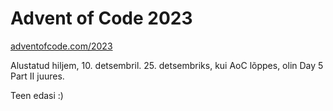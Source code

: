 # Advent of Code 2023

[adventofcode.com/2023](https://adventofcode.com/2023)

Alustatud hiljem, 10. detsembril.
25. detsembriks, kui AoC lõppes, olin Day 5 Part II juures.

Teen edasi :) 
